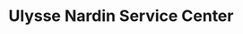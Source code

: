 ---
title: "Ulysse Nardin Service Center"
url: /le-locle/ulysse-nardin-service-center/
shop: Uhren
---